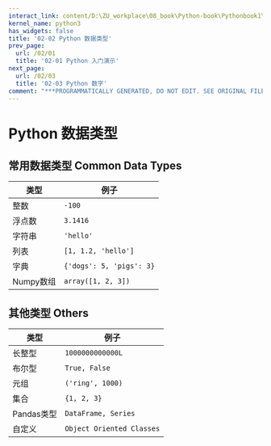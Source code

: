 ```yaml
---
interact_link: content/D:\ZU_workplace\08_book\Python-book\Pythonbook1\content\02/02.ipynb
kernel_name: python3
has_widgets: false
title: '02-02 Python 数据类型'
prev_page:
  url: /02/01
  title: '02-01 Python 入门演示'
next_page:
  url: /02/03
  title: '02-03 Python 数字'
comment: "***PROGRAMMATICALLY GENERATED, DO NOT EDIT. SEE ORIGINAL FILES IN /content***"
---
```


# Python 数据类型

## 常用数据类型 Common Data Types

| 类型| 例子|
| -----  | ----- |
| 整数 | `-100` |
| 浮点数 | `3.1416` |
| 字符串 | `'hello'` |
| 列表 | `[1, 1.2, 'hello']` |
| 字典 | `{'dogs': 5, 'pigs': 3}`|
| Numpy数组 | `array([1, 2, 3])`

## 其他类型 Others

| 类型| 例子|
| -------  | ----- |
| 长整型 | `1000000000000L`
| 布尔型 | `True, False`
| 元组 | `('ring', 1000)`
| 集合 | `{1, 2, 3}`
| Pandas类型| `DataFrame, Series`
| 自定义 | `Object Oriented Classes`
